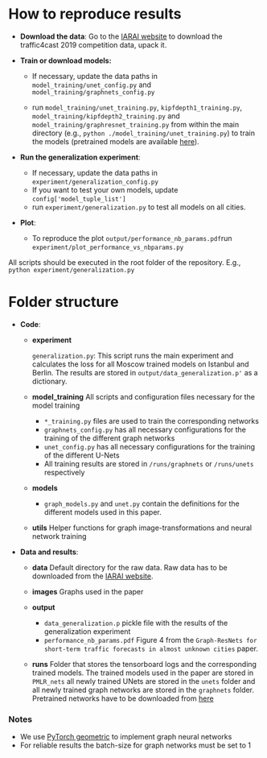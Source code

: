 # How to reproduce results

- __Download the data__:
  Go to the [IARAI website](https://www.iarai.ac.at/traffic4cast/2019-competition/) to download the traffic4cast 2019 competition data, upack it.

- __Train or download models:__

  - If necessary, update the data paths in `model_training/unet_config.py` and `model_training/graphnets_config.py`

  - run `model_training/unet_training.py`, `kipfdepth1_training.py`, `model_training/kipfdepth2_training.py` and `model_training/graphresnet_training.py` from within the main directory (e.g., `python ./model_training/unet_training.py`) to train the models (pretrained models are available [here](https://1drv.ms/u/s!Ar5qZtQfLW_Mi-8qO6_MuuOJc4S5Yw?e=VoTdIE)).

- __Run the generalization experiment__:

  - If necessary, update the data paths in `experiment/generalization_config.py`
  - If you want to test your own models, update `config['model_tuple_list']`
  - run `experiment/generalization.py` to test all models on all cities.

- __Plot__:

  - To reproduce the plot `output/performance_nb_params.pdf`run `experiment/plot_performance_vs_nbparams.py` 

All scripts should be executed in the root folder of the repository. E.g., `python experiment/generalization.py`

# Folder structure

- __Code__:
  - __experiment__

    `generalization.py`: This script runs the main experiment and calculates the loss for all Moscow trained models on Istanbul and Berlin. The results are stored in  `output/data_generalization.p'` as a dictionary.  

  - __model_training__
    All scripts and configuration files necessary for the model training
    
    - `*_training.py` files are used to train the corresponding networks
    - `graphnets_config.py` has all necessary configurations for the training of the different graph networks 
    - `unet_config.py` has all necessary configurations for the training of the different U-Nets
    - All training results are stored in `/runs/graphnets` or `/runs/unets` respectively
    
  - __models__

    - `graph_models.py` and `unet.py` contain the definitions for the different models used in this paper.

  - __utils__
    Helper functions for graph image-transformations and neural network training 
- __Data and results__:
  - __data__
    Default directory for the raw data. Raw data has to be downloaded from the [IARAI website](https://www.iarai.ac.at/traffic4cast/2019-competition/).
    
  - __images__
    Graphs used in the paper
    
  - __output__ 
    
    - `data_generalization.p` pickle file with the results of the generalization experiment
    - `performance_nb_params.pdf` Figure 4 from the `Graph-ResNets for short-term traffic forecasts in almost unknown cities` paper.
    
  - __runs__
    Folder that stores the tensorboard logs and the corresponding trained models. The trained models used in the paper are stored in `PMLR_nets` all newly trained UNets are stored in the `unets` folder and all newly trained graph networks are stored in the `graphnets` folder.
    Pretrained networks have to be downloaded from [here](https://1drv.ms/u/s!Ar5qZtQfLW_Mi-8qO6_MuuOJc4S5Yw?e=VoTdIE)
    



### Notes

- We use [PyTorch geometric](https://pytorch-geometric.readthedocs.io/en/latest/index.html) to implement graph neural networks
- For reliable results the batch-size for graph networks must be set to 1